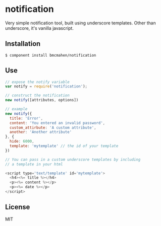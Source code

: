 
# notification

  Very simple notification tool, built using underscore templates. Other than underscore, it's vanilla javascript.

## Installation

    $ component install bmcmahen/notification

## Use
  
  ```javascript
  // expose the notify variable
  var notify = require('notification');

  // construct the notification
  new notify([attributes, options])

  // example
  new notify({
    title: 'Error',
    content: 'You entered an invalid password',
    custom_attirbute: 'A custom attribute',
    another: 'Another attribute'
  }, {
    hide: 6000,
    template: 'mytemplate' // the id of your template
  })

  // You can pass in a custom underscore templates by including
  // a template in your html

  <script type='text/template' id='mytemplate'>
    <h4><%= title %></h4>
    <p><%= content %></p>
    <p><%= date %></p>
  </script>
  ```

   

## License

  MIT
